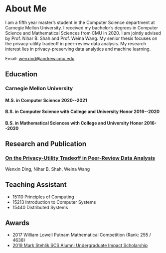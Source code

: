 # About Me

I am a fifth year master’s student in the Computer Science department at Carnegie Mellon University. I received my bachelor’s degrees in Computer Science and Mathematical Sciences from CMU in 2020. I am jointly advised by Prof. Nihar B. Shah and Prof. Weina Wang. My senior thesis focuses on the privacy-utility tradeoff in peer-review data analysis. My research interest lies in privacy-preserving data analytics and machine learning.



Email: [wenxind@andrew.cmu.edu](wenxind@andrew.cmu.edu)


## Education

### Carnegie Mellon University
#### M.S. in Computer Science 2020--2021

#### B.S. in Computer Science with College and University Honor 2016--2020

#### B.S. in Mathematical Sciences with College and University Honor 2016--2020

## Research and Publication

### [On the Privacy-Utility Tradeoff in Peer-Review Data Analysis](https://arxiv.org/pdf/2006.16385.pdf)
Wenxin Ding, Nihar B. Shah, Weina Wang

## Teaching Assistant

- 15110 Principles of Computing
- 15213 Introduction to Computer Systems
- 15440 Distributed Systems

## Awards

- 2017 William Lowell Putnam Mathematical Competition (Rank: 255 / 4638)
- [2019 Mark Stehlik SCS Alumni Undergraduate Impact Scholarship](https://www.scs.cmu.edu/news/ding-earns-2019-stehlik-scholarship)



